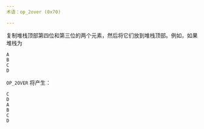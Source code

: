 ```yaml
---
术语：op_2over (0x70)

---
```

复制堆栈顶部第四位和第三位的两个元素，然后将它们放到堆栈顶部。例如，如果堆栈为

```text
A
B
C
D
```

`OP_2OVER` 将产生：

```text
C
D
A
B
C
D
```